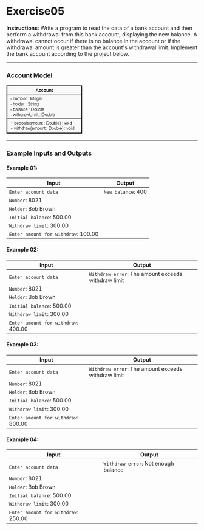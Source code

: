 # Exercise05

**Instructions**: Write a program to read the data of a bank account and then perform a withdrawal from this bank
account, displaying the new balance. A withdrawal cannot occur if there is no balance in the account or if the
withdrawal amount is greater than the account's withdrawal limit. Implement the bank account according to the project
below.

---

### Account Model

![Account Model](https://github.com/souzafcharles/Complete-Java-Object-Oriented-Programming-and-Projects/blob/master/Section_L12_Handling_Exceptions/Exercise05/account-model.png)

---

### Example Inputs and Outputs

#### Example 01:

| **Input**                           | **Output**         |
|-------------------------------------|--------------------|
| `Enter account data`                | `New balance`: 400 |
| `Number`: 8021                      |                    |
| `Holder`: Bob Brown                 |                    |
| `Initial balance`: 500.00           |                    |
| `Withdraw limit`: 300.00            |                    |
| `Enter amount for withdraw`: 100.00 |                    |

#### Example 02:

| **Input**                           | **Output**                                          |
|-------------------------------------|-----------------------------------------------------|
| `Enter account data`                | `Withdraw error`: The amount exceeds withdraw limit |
| `Number`: 8021                      |                                                     |
| `Holder`: Bob Brown                 |                                                     |
| `Initial balance`: 500.00           |                                                     |
| `Withdraw limit`: 300.00            |                                                     |
| `Enter amount for withdraw`: 400.00 |                                                     |

#### Example 03:

| **Input**                           | **Output**                                          |
|-------------------------------------|-----------------------------------------------------|
| `Enter account data`                | `Withdraw error`: The amount exceeds withdraw limit |
| `Number`: 8021                      |                                                     |
| `Holder`: Bob Brown                 |                                                     |
| `Initial balance`: 500.00           |                                                     |
| `Withdraw limit`: 300.00            |                                                     |
| `Enter amount for withdraw`: 800.00 |                                                     |

#### Example 04:

| **Input**                           | **Output**                           |
|-------------------------------------|--------------------------------------|
| `Enter account data`                | `Withdraw error`: Not enough balance |
| `Number`: 8021                      |                                      |
| `Holder`: Bob Brown                 |                                      |
| `Initial balance`: 500.00           |                                      |
| `Withdraw limit`: 300.00            |                                      |
| `Enter amount for withdraw`: 250.00 |                                      |